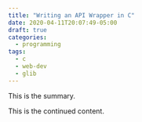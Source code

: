 ```yaml
---
title: "Writing an API Wrapper in C"
date: 2020-04-11T20:07:49-05:00
draft: true
categories:
  - programming
tags:
  - c
  - web-dev
  - glib
---
```


This is the summary.

<!--more-->

This is the continued content.
